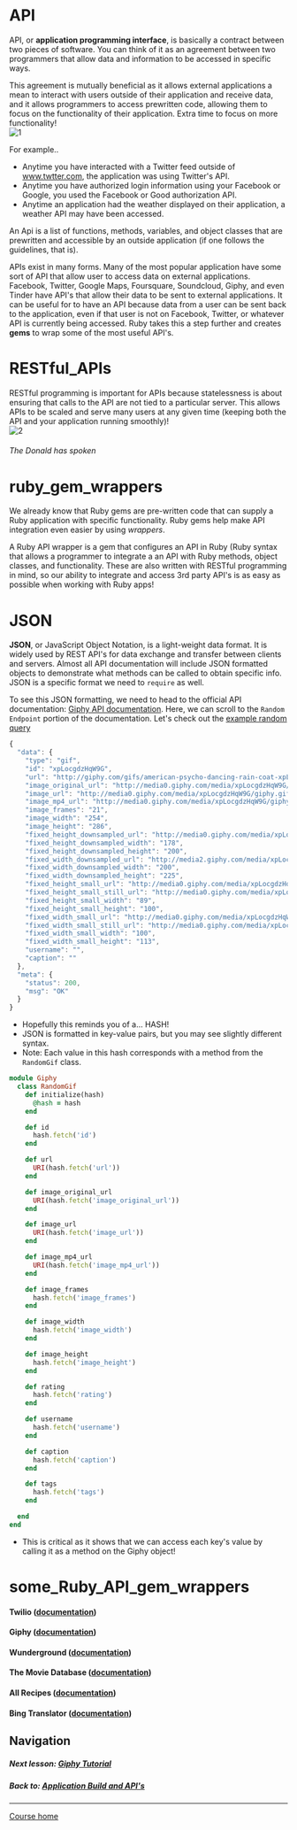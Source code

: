 # API
API, or **application programming interface**, is basically a contract between two pieces of software. You can think of it as an agreement between two programmers that allow data and information to be accessed in specific ways.  

This agreement is mutually beneficial as it allows external applications a mean to interact with users outside of their application and receive data, and it allows programmers to access prewritten code, allowing them to focus on the functionality of their application. Extra time to focus on more functionality!  
![1](http://i.imgur.com/WcQFqFx.gif)

For example..
- Anytime you have interacted with a Twitter feed outside of www.twtter.com, the application was using Twitter's API. 
- Anytime you have authorized login information using your Facebook or Google, you used the Facebook or Good authorization API.
- Anytime an application had the weather displayed on their application, a weather API may have been accessed.

An Api is a list of functions, methods, variables, and object classes that are prewritten and accessible by an outside application (if one follows the guidelines, that is).

APIs exist in many forms. Many of the most popular application have some sort of API that allow user to access data on external applications. Facebook, Twitter, Google Maps, Foursquare, Soundcloud, Giphy, and even Tinder have API's that allow their data to be sent to external applications. It can be useful for to have an API because data from a user can be sent back to the application, even if that user is not on Facebook, Twitter, or whatever API is currently being accessed. Ruby takes this a step further and creates **gems** to wrap some of the most useful API's.  

# RESTful_APIs
RESTful programming is important for APIs because statelessness is about ensuring that calls to the API are not tied to a particular server. This allows APIs to be scaled and serve many users at any given time (keeping both the API and your application running smoothly)!  
![2](http://i.imgur.com/82w9wmz.gif)  
###### The Donald has spoken  

# ruby_gem_wrappers
We already know that Ruby gems are pre-written code that can supply a Ruby application with specific functionality. Ruby gems help make API integration even easier by using *wrappers*.  

A Ruby API wrapper is a gem that configures an API in Ruby (Ruby syntax that allows a programmer to integrate a an API with Ruby methods, object classes, and functionality. These are also written with RESTful programming in mind, so our ability to integrate and access 3rd party API's is as easy as possible when working with Ruby apps!  

# JSON
**JSON**, or JavaScript Object Notation, is a light-weight data format. It is widely used by REST API's for data exchange and transfer between clients and servers. Almost all API documentation will include JSON formatted objects to demonstrate what methods can be called to obtain specific info. JSON is a specific format we need to `require` as well.

To see this JSON formatting, we need to head to the official API documentation: [Giphy API documentation](https://github.com/Giphy/GiphyAPI). Here, we can scroll to the `Random Endpoint` portion of the documentation. Let's check out the [example random query](http://api.giphy.com/v1/gifs/random?api_key=dc6zaTOxFJmzC&tag=american+psycho)
```javascript
{
  "data": {
    "type": "gif",
    "id": "xpLocgdzHqW9G",
    "url": "http://giphy.com/gifs/american-psycho-dancing-rain-coat-xpLocgdzHqW9G",
    "image_original_url": "http://media0.giphy.com/media/xpLocgdzHqW9G/giphy.gif",
    "image_url": "http://media0.giphy.com/media/xpLocgdzHqW9G/giphy.gif",
    "image_mp4_url": "http://media0.giphy.com/media/xpLocgdzHqW9G/giphy.mp4",
    "image_frames": "21",
    "image_width": "254",
    "image_height": "286",
    "fixed_height_downsampled_url": "http://media0.giphy.com/media/xpLocgdzHqW9G/200_d.gif",
    "fixed_height_downsampled_width": "178",
    "fixed_height_downsampled_height": "200",
    "fixed_width_downsampled_url": "http://media2.giphy.com/media/xpLocgdzHqW9G/200w_d.gif",
    "fixed_width_downsampled_width": "200",
    "fixed_width_downsampled_height": "225",
    "fixed_height_small_url": "http://media0.giphy.com/media/xpLocgdzHqW9G/100.gif",
    "fixed_height_small_still_url": "http://media0.giphy.com/media/xpLocgdzHqW9G/100_s.gif",
    "fixed_height_small_width": "89",
    "fixed_height_small_height": "100",
    "fixed_width_small_url": "http://media0.giphy.com/media/xpLocgdzHqW9G/100w.gif",
    "fixed_width_small_still_url": "http://media0.giphy.com/media/xpLocgdzHqW9G/100w_s.gif",
    "fixed_width_small_width": "100",
    "fixed_width_small_height": "113",
    "username": "",
    "caption": ""
  },
  "meta": {
    "status": 200,
    "msg": "OK"
  }
}
```
- Hopefully this reminds you of a... HASH!
- JSON is formatted in key-value pairs, but you may see slightly different syntax. 
- Note: Each value in this hash corresponds with a method from the `RandomGif` class.
```ruby
module Giphy
  class RandomGif
    def initialize(hash)
      @hash = hash
    end

    def id
      hash.fetch('id')
    end

    def url
      URI(hash.fetch('url'))
    end

    def image_original_url
      URI(hash.fetch('image_original_url'))
    end

    def image_url
      URI(hash.fetch('image_url'))
    end

    def image_mp4_url
      URI(hash.fetch('image_mp4_url'))
    end

    def image_frames
      hash.fetch('image_frames')
    end

    def image_width
      hash.fetch('image_width')
    end

    def image_height
      hash.fetch('image_height')
    end

    def rating
      hash.fetch('rating')
    end

    def username
      hash.fetch('username')
    end

    def caption
      hash.fetch('caption')
    end

    def tags
      hash.fetch('tags')
    end

  end
end
```
- This is critical as it shows that we can access each key's value by calling it as a method on the Giphy object!

# some_Ruby_API_gem_wrappers
#### Twilio ([documentation](https://github.com/twilio/twilio-ruby))
#### Giphy ([documentation](https://github.com/sebasoga/giphy))
#### Wunderground ([documentation](https://github.com/wnadeau/wunderground))
#### The Movie Database ([documentation](https://github.com/ahmetabdi/themoviedb))
#### All Recipes ([documentation](https://github.com/shivamd/allrecipes))
#### Bing Translator ([documentation](https://github.com/relrod/bing_translator-gem))  


## Navigation  
##### Next lesson: [Giphy Tutorial](https://github.com/Coderdotnew/intro_web_apps_bs/tree/master/11_class/02_giphy)  
##### Back to: [Application Build and API's](https://github.com/Coderdotnew/intro_web_apps_bs/tree/master/11_class)    
---  
[Course home](https://github.com/Coderdotnew/intro_web_apps_bs)   